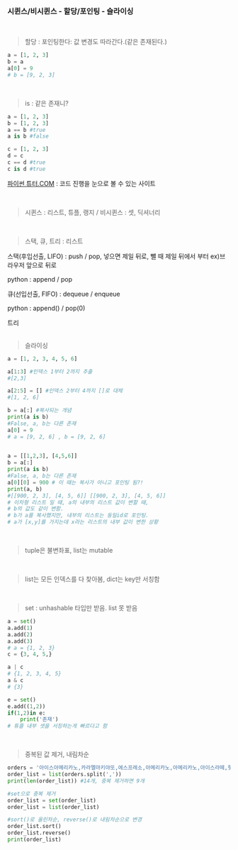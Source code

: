 ### 시퀸스/비시퀸스 - 할당/포인팅 - 슬라이싱
<br/>

> 할당 : 포인팅한다: 값 변경도 따라간다.(같은 존재된다.)
> 

```python
a = [1, 2, 3]
b = a
a[0] = 9
# b = [9, 2, 3]
```
<br/>

> is : 같은 존재니?
> 
```python
a = [1, 2, 3]
b = [1, 2, 3]
a == b #true
a is b #false

c = [1, 2, 3]
d = c
c == d #true
c is d #true
```

[파이썬 튜터.COM](https://pythontutor.com/) : 코드 진행을 눈으로 볼 수 있는 사이트

<br/>

> 시퀸스 : 리스트, 튜플, 랭지 / 비시퀸스 : 셋, 딕셔너리
> 
<br/>

> 스택, 큐, 트리 : 리스트
> 

스택(후입선출, LIFO) : push / pop, 넣으면 제일 뒤로, 뺄 때 제일 뒤에서 부터 ex)브라우저 앞으로 뒤로

python : append / pop

큐(선입선출, FIFO) : dequeue / enqueue

python : append() / pop(0)

트리
<br/>
<br/>

> 슬라이싱
> 

```python
a = [1, 2, 3, 4, 5, 6]

a[1:3] #인덱스 1부터 2까지 추출
#[2,3]

a[2:5] = [] #인덱스 2부터 4까지 []로 대체
#[1, 2, 6]

b = a[:] #복사되는 개념
print(a is b)
#False, a, b는 다른 존재
a[0] = 9
# a = [9, 2, 6] , b = [9, 2, 6]
 

a = [[1,2,3], [4,5,6]]
b = a[:]
print(a is b)
#False, a, b는 다른 존재
a[0][0] = 900 # 이 때는 복사가 아니고 포인팅 됨?!
print(a, b)
#[[900, 2, 3], [4, 5, 6]] [[900, 2, 3], [4, 5, 6]]
# 이차형 리스트 일 때, a의 내부의 리스트 값이 변할 때, 
# b의 값도 같이 변함.
# b가 a를 복사했지만, 내부의 리스트는 동일id로 포인팅.
# a가 [x,y]를 가지는데 x라는 리스트의 내부 값이 변한 상황
```
<br/>

> tuple은 불변좌표, list는 mutable
> 
<br/>

> list는 모든 인덱스를 다 찾아봄, dict는 key만 서칭함
> 
<br/>

> set : unhashable 타입만 받음. list 못 받음
> 

```python
a = set()
a.add(1)
a.add(2)
a.add(3)
# a = {1, 2, 3}
c = {3, 4, 5,}

a | c
# {1, 2, 3, 4, 5}
a & c
# {3}

e = set()
e.add((1,2))
if(1,2)in e:
	print('존재')
# 튜플 내부 셋을 서칭하는게 빠르다고 함
```
<br/>

> 중복된 값 제거, 내림차순
> 

```python
orders = '아이스아메리카노,카라멜마키야또,에스프레소,아메리카노,아메리카노,아이스라떼,핫초코,아이스아메리카노,아메리카노,아이스카라멜마키야또,아이스라떼,라떼마키야또,카푸치노,라떼마키야또'
order_list = list(orders.split(','))
print(len(order_list)) #14개, 중복 제거하면 9개

#set으로 중복 제거
order_list = set(order_list)
order_list = list(order_list)

#sort()로 올린차순, reverse()로 내림차순으로 변경
order_list.sort()
order_list.reverse()
print(order_list)
```